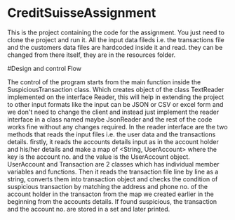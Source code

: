 # CreditSuisseAssignment

This is the project containing the code for the assignment. You just need to clone the project and run it. All the input data fileds i.e. the transactions file and the customers data files are hardcoded inside it and read. they can be changed from there itself, they are in the resources folder. 



#Design and control Flow

The control of the program starts from the main function inside the SuspiciousTransaction class. Which creates object of the class TextReader implemented on the interface Reader, this will help in extending the project to other input formats like the input can be JSON or CSV or excel form and we don't need to change the client and instead just implement the reader interface in a class named maybe JsonReader and the rest of the code works fine without any changes required. In the reader interface are the two methods that reads the input files i.e. the user data and the transactions details. firstly, it reads the accounts details input as in the account holder and his/her details and make a map of <String, UserAccount> where the key is the account no. and the value is the UserAccount object. UserAccount and Transaction are 2 classes which has individual member variables and functions. Then it reads the transaction file line by line as a string, converts them into transaction object and checks the condition of suspicious transaction by matching the address and phone no. of the account holder in the transacton from the map we created earlier in the beginning from the accounts details. If found suspicious, the transaction and the account no. are stored in a set and later printed.
